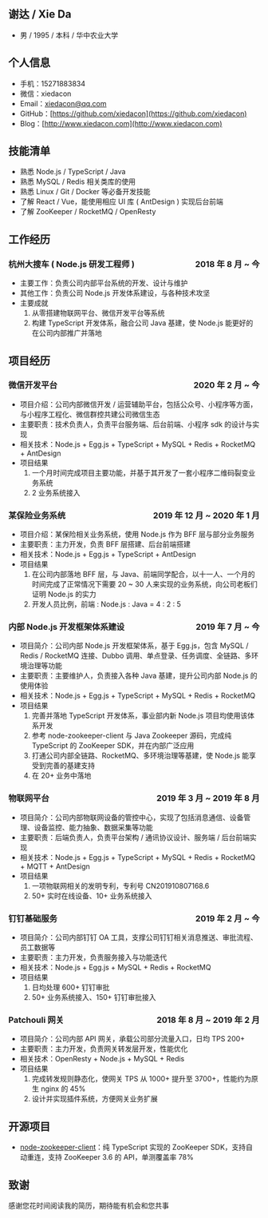 ## 谢达 / Xie Da

- 男 / 1995 / 本科 / 华中农业大学

## 个人信息

- 手机：15271883834
- 微信：xiedacon
- Email：xiedacon@qq.com
- GitHub：[https://github.com/xiedacon](https://github.com/xiedacon)
- Blog：[http://www.xiedacon.com](http://www.xiedacon.com)

## 技能清单

- 熟悉 Node.js / TypeScript / Java
- 熟悉 MySQL / Redis 相关类库的使用
- 熟悉 Linux / Git / Docker 等必备开发技能
- 了解 React / Vue，能使用相应 UI 库 ( AntDesign ) 实现后台前端
- 了解 ZooKeeper / RocketMQ / OpenResty

## 工作经历

### 杭州大搜车 ( Node.js 研发工程师 ) <span style="float: right;">2018 年 8 月 ~ 今<span>

- 主要工作：负责公司内部平台系统的开发、设计与维护
- 其他工作：负责公司 Node.js 开发体系建设，与各种技术攻坚
- 主要成就
  1. 从零搭建物联网平台、微信开发平台等系统
  2. 构建 TypeScript 开发体系，融合公司 Java 基建，使 Node.js 能更好的在公司内部推广并落地

## 项目经历

### 微信开发平台 <span style="float: right;">2020 年 2 月 ~ 今<span>

- 项目介绍：公司内部微信开发 / 运营辅助平台，包括公众号、小程序等方面，与小程序工程化、微信群控共建公司微信生态
- 主要职责：技术负责人，负责平台服务端、后台前端、小程序 sdk 的设计与实现
- 相关技术：Node.js + Egg.js + TypeScript + MySQL + Redis + RocketMQ + AntDesign
- 项目结果
  1. 一个月时间完成项目主要功能，并基于其开发了一套小程序二维码裂变业务系统
  2. 2 业务系统接入

### 某保险业务系统 <span style="float: right;">2019 年 12 月 ~ 2020 年 1 月<span>

- 项目介绍：某保险相关业务系统，使用 Node.js 作为 BFF 层与部分业务服务
- 主要职责：主力开发，负责 BFF 层搭建、后台前端搭建
- 相关技术：Node.js + Egg.js + TypeScript + AntDesign
- 项目结果
  1. 在公司内部落地 BFF 层，与 Java、前端同学配合，以十一人、一个月的时间完成了正常情况下需要 20 ~ 30 人来实现的业务系统，向公司老板们证明 Node.js 的实力
  2. 开发人员比例，前端 : Node.js : Java = 4 : 2 : 5

### 内部 Node.js 开发框架体系建设 <span style="float: right;">2019 年 7 月 ~ 今<span>

- 项目简介：公司内部 Node.js 开发框架体系，基于 Egg.js，包含 MySQL / Redis / RocketMQ 连接、Dubbo 调用、单点登录、任务调度、全链路、多环境治理等功能
- 主要职责：主要维护人，负责接入各种 Java 基建，提升公司内部 Node.js 的使用体验
- 相关技术：Node.js + Egg.js + TypeScript + MySQL + Redis + RocketMQ
- 项目结果
  1. 完善并落地 TypeScript 开发体系，事业部内新 Node.js 项目均使用该体系开发
  2. 参考 node-zookeeper-client 与 Java Zookeeper 源码，完成纯 TypeScript 的 ZooKeeper SDK，并在内部广泛应用
  3. 打通公司内部全链路、RocketMQ、多环境治理等基建，使 Node.js 能享受到完善的基建支持
  4. 在 20+ 业务中落地

### 物联网平台 <span style="float: right;">2019 年 3 月 ~ 2019 年 8 月<span>

- 项目简介：公司内部物联网设备的管控中心，实现了包括消息通信、设备管理、设备监控、能力抽象、数据采集等功能
- 主要职责：后端负责人，负责平台架构 / 通讯协议设计、服务端 / 后台前端实现
- 相关技术：Node.js + Egg.js + TypeScript + MySQL + Redis + RocketMQ + MQTT + AntDesign
- 项目结果
  1. 一项物联网相关的发明专利，专利号 CN201910807168.6
  2. 50+ 实时在线设备、10+ 业务系统接入

### 钉钉基础服务 <span style="float: right;">2019 年 2 月 ~ 今<span>

- 项目简介：公司内部钉钉 OA 工具，支撑公司钉钉相关消息推送、审批流程、员工数据等
- 主要职责：主力开发，负责服务接入与功能迭代
- 相关技术：Node.js + Egg.js + MySQL + Redis + RocketMQ
- 项目结果
  1. 日均处理 600+ 钉钉审批
  2. 50+ 业务系统接入、150+ 钉钉审批接入

### Patchouli 网关 <span style="float: right;">2018 年 8 月 ~ 2019 年 2 月<span>

- 项目简介：公司内部 API 网关，承载公司部分流量入口，日均 TPS 200+
- 主要职责：主力开发，负责网关转发层开发，性能优化
- 相关技术：OpenResty + Node.js + MySQL + Redis
- 项目结果
  1. 完成转发规则静态化，使网关 TPS 从 1000+ 提升至 3700+，性能约为原生 nginx 的 45%
  2. 设计并实现插件系统，方便网关业务扩展

## 开源项目

- [node-zookeeper-client](https://github.com/xiedacon/node-zookeeper-client)：纯 TypeScript 实现的 ZooKeeper SDK，支持自动重连，支持 ZooKeeper 3.6 的 API，单测覆盖率 78%

## 致谢

感谢您花时间阅读我的简历，期待能有机会和您共事
